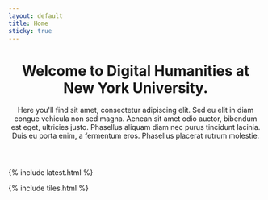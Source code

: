 ```yaml
---
layout: default
title: Home
sticky: true
---
```


<header>
<h1>Welcome to Digital Humanities at New York University.</h1>
<p>Here you'll find sit amet, consectetur adipiscing elit. Sed eu elit in diam congue vehicula non sed magna. Aenean sit amet odio auctor, bibendum est eget, ultricies justo. Phasellus aliquam diam nec purus tincidunt lacinia. Duis eu porta enim, a fermentum eros. Phasellus placerat rutrum molestie.</p>
</header>

{% include latest.html %}

{% include tiles.html %}

